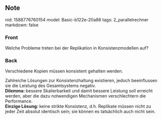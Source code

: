 ## Note
nid: 1588776760154
model: Basic-b122e-20a86
tags: 2_parallelrechner
markdown: false

### Front
Welche Probleme treten bei der Replikation in Konsistenzmodellen auf?

### Back
Verschiedene Kopien müssen konsistent gehalten werden.<div>
</div><div>Zahlreiche Lösungen zur Konsistenzhaltung existieren, jedoch beeinflussen sie die Leistung des Gesamtsystems negativ.
</div><div>
</div><div><b>Dilemma: </b>bessere Skalierbarkeit und damit bessere Leistung soll
erreicht werden, aber die dazu notwendigen Mechanismen
verschlechtern die Performance.
</div><div>
</div><div><b>Einzige Lösung: </b>keine strikte Konsistenz, d.h. Replikate müssen nicht zu jeder Zeit absolut identisch sein; sie können es tatsächlich auch nicht sein.
</div>

